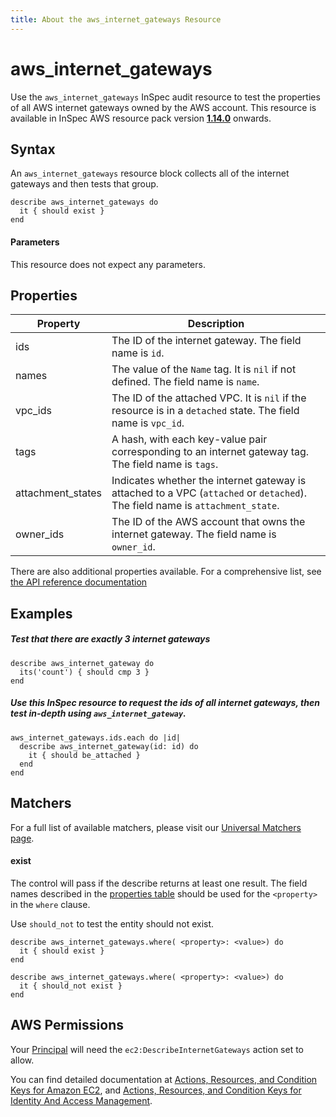 ```yaml
---
title: About the aws_internet_gateways Resource
---
```


# aws\_internet\_gateways

Use the `aws_internet_gateways` InSpec audit resource to test the properties of all AWS internet gateways owned by the AWS account.
This resource is available in InSpec AWS resource pack version **[1.14.0](https://github.com/inspec/inspec-aws/releases/tag/v1.14.0)** onwards.

## Syntax

An `aws_internet_gateways` resource block collects all of the internet gateways and then tests that group.

    describe aws_internet_gateways do
      it { should exist }
    end 

#### Parameters

This resource does not expect any parameters.

## Properties

|Property            | Description |
| ---                | --- |
|ids                 | The ID of the internet gateway. The field name is `id`.|
|names               | The value of the `Name` tag. It is `nil` if not defined. The field name is `name`.|
|vpc\_ids            | The ID of the attached VPC. It is `nil` if the resource is in a `detached` state. The field name is `vpc_id`.|
|tags                | A hash, with each key-value pair corresponding to an internet gateway tag. The field name is `tags`.|
|attachment\_states  | Indicates whether the internet gateway is attached to a VPC (`attached` or `detached`). The field name is `attachment_state`.|
|owner_ids           | The ID of the AWS account that owns the internet gateway. The field name is `owner_id`. |

There are also additional properties available. For a comprehensive list, see [the API reference documentation](https://docs.aws.amazon.com/AWSEC2/latest/APIReference/API_InternetGateway.html)

## Examples

##### Test that there are exactly 3 internet gateways

    describe aws_internet_gateway do
      its('count') { should cmp 3 }
    end
    
##### Use this InSpec resource to request the ids of all internet gateways, then test in-depth using `aws_internet_gateway`.

    aws_internet_gateways.ids.each do |id|
      describe aws_internet_gateway(id: id) do
        it { should be_attached }
      end
    end
    
    
## Matchers

For a full list of available matchers, please visit our [Universal Matchers page](https://www.inspec.io/docs/reference/matchers/). 

#### exist

The control will pass if the describe returns at least one result.
The field names described in the [properties table](##-properties) should be used for the `<property>` in the `where` clause.

Use `should_not` to test the entity should not exist.

    describe aws_internet_gateways.where( <property>: <value>) do
      it { should exist }
    end
      
    describe aws_internet_gateways.where( <property>: <value>) do
      it { should_not exist }
    end
            
## AWS Permissions

Your [Principal](https://docs.aws.amazon.com/IAM/latest/UserGuide/intro-structure.html#intro-structure-principal) will need the `ec2:DescribeInternetGateways` action set to allow.

You can find detailed documentation at [Actions, Resources, and Condition Keys for Amazon EC2](https://docs.aws.amazon.com/IAM/latest/UserGuide/list_amazonec2.html), and [Actions, Resources, and Condition Keys for Identity And Access Management](https://docs.aws.amazon.com/IAM/latest/UserGuide/list_identityandaccessmanagement.html).
